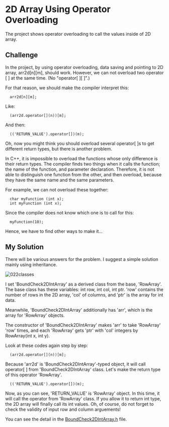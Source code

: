 # 2D Array Using Operator Overloading

The project shows operator overloading to call the values inside of 2D array.

## Challenge

In the project, by using operator overloading, data saving and pointing to 2D array, arr2d[n][m], should work.
However, we can not overload two operator [ ] at the same time. (No "operator[ ][ ]".)

For that reason, we should make the compiler interpret this:

      arr2d[n][m];
      
Like:

      (arr2d.operator[](n))[m];

And then:

      (('RETURN_VALUE').operator[])(m);

Oh, now you might think you should overload several operator[ ]s to get different return types, but there is another problem.

In C++, it is impossible to overload the functions whose only difference is their return types.
The compiler finds two things when it calls the function; the name of the function, and parameter declaration.
Therefore, it is not able to distinguish one function from the other, and then overload,
because they have the same name and the same parameters.

For example, we can not overload these together:

      char myFunction (int x);
      int myFunction (int x);
      
Since the compiler does not know which one is to call for this:

      myFunction(10);

Hence, we have to find other ways to make it...

## My Solution

There will be various answers for the problem. I suggest a simple solution mainly using inheritance.

![022classes](https://user-images.githubusercontent.com/48712088/140599260-a8b12df5-758b-4bd7-9165-75017d2979ae.png)

I set 'BoundCheck2DIntArray' as a derived class from the base, 'RowArray'.
The base class has these variables: int row, int col, int ptr.
'row' contains the number of rows in the 2D array, 'col' of columns, and 'ptr' is the array for int data.

Meanwhile, 'BoundCheck2DIntArray' additionally has 'arr', which is the array for 'RowArray' objects.

The constructor of 'BoundCheck2DIntArray' makes 'arr' to take 'RowArray' 'row' times,
and each 'RowArray' gets 'ptr' with 'col' integers by RowArray(int x, int y).

Look at these codes again step by step:

      (arr2d.operator[](n))[m];
      
Because 'arr2d' is 'BoundCheck2DIntArray'-typed object, it will call operator[ ] from 'BoundCheck2DIntArray' class.
Let's make the return type of this operator 'RowArray'.

      (('RETURN_VALUE').operator[])(m);
      
Now, as you can see, 'RETURN_VALUE' is 'RowArray' object. In this time, it will call the operator from 'RowArray' class.
If you allow it to return int type, the 2D array will finally call its int values.
Oh, of course, do not forget to check the validity of input row and column arguements!

You can see the detail in the [BoundCheck2DIntArray.h](https://github.com/reruo321/Cplus_Practice/blob/main/022-2DArrayOp-Overloading/BoundCheck2DIntArray.h) file.
